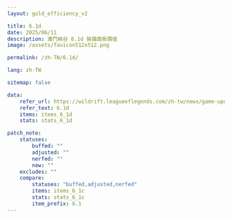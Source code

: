 ```yaml
---
layout: gold_efficiency_v2

title: 6.1d
date: 2025/06/11
description: 激鬥峽谷 6.1d 裝備面板價值
image: /assets/favicon512x512.png

permalink: /zh-TW/6.1d/

lang: zh-TW

sitemap: false

data:
    refer_url: https://wildrift.leagueoflegends.com/zh-tw/news/game-updates/wild-rift-patch-notes-6-1d/
    refer_text: 6.1d
    items: items_6_1d
    stats: stats_6_1d

patch_note:
    statuses:
        buffed: ""
        adjusted: ""
        nerfed: ""        
        new: ""
    excludes: ""
    compare:
        statuses: "buffed,adjusted,nerfed"
        items: items_6_1c
        stats: stats_6_1c
        item_prefix: 6.1
---
```

